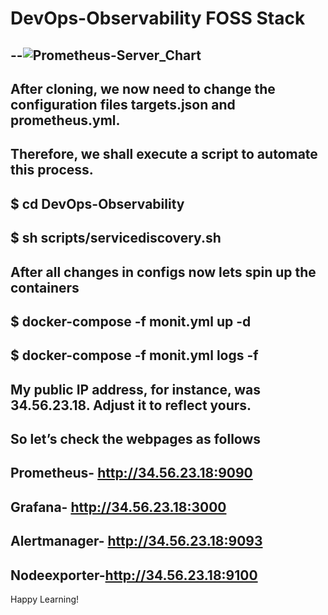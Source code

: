 # DevOps-Observability FOSS Stack
--![Prometheus-Server_Chart](https://github.com/Allu-Philip/DevOps-Observability/assets/33429916/8287cec1-aa63-4896-9336-83059683c9f5)
--
After cloning, we now need to change the configuration files targets.json and prometheus.yml. 
--
Therefore, we shall execute a script to automate this process.
--
$ cd  DevOps-Observability
--
$ sh scripts/servicediscovery.sh
--
After all changes in configs now lets spin up the containers
--
$ docker-compose -f monit.yml up -d
--
$ docker-compose -f monit.yml logs -f
--
My public IP address, for instance, was 34.56.23.18. Adjust it to reflect yours.
--
So let’s check the webpages as follows
--
Prometheus- http://34.56.23.18:9090
--
Grafana- http://34.56.23.18:3000
--
Alertmanager- http://34.56.23.18:9093
--
Nodeexporter-http://34.56.23.18:9100
--
Happy Learning!







